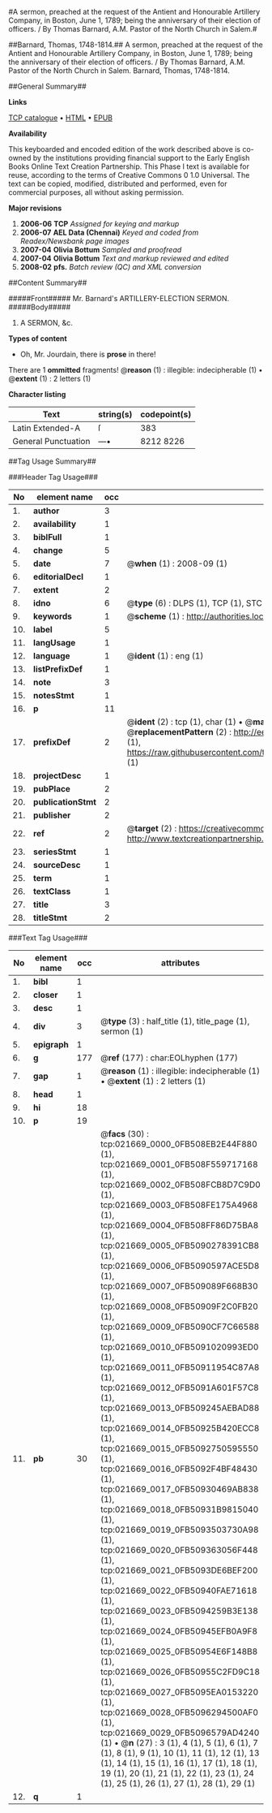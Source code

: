 #A sermon, preached at the request of the Antient and Honourable Artillery Company, in Boston, June 1, 1789; being the anniversary of their election of officers. / By Thomas Barnard, A.M. Pastor of the North Church in Salem.#

##Barnard, Thomas, 1748-1814.##
A sermon, preached at the request of the Antient and Honourable Artillery Company, in Boston, June 1, 1789; being the anniversary of their election of officers. / By Thomas Barnard, A.M. Pastor of the North Church in Salem.
Barnard, Thomas, 1748-1814.

##General Summary##

**Links**

[TCP catalogue](http://www.ota.ox.ac.uk/tcp/)  • 
[HTML](http://tei.it.ox.ac.uk/tcp/Texts-HTML/free/N16/N16834.html)  • 
[EPUB](http://tei.it.ox.ac.uk/tcp/Texts-EPUB/free/N16/N16834.epub)

**Availability**

This keyboarded and encoded edition of the
	       work described above is co-owned by the institutions
	       providing financial support to the Early English Books
	       Online Text Creation Partnership. This Phase I text is
	       available for reuse, according to the terms of Creative
	       Commons 0 1.0 Universal. The text can be copied,
	       modified, distributed and performed, even for
	       commercial purposes, all without asking permission.

**Major revisions**

1. __2006-06__ __TCP__ *Assigned for keying and markup*
1. __2006-07__ __AEL Data (Chennai)__ *Keyed and coded from Readex/Newsbank page images*
1. __2007-04__ __Olivia Bottum__ *Sampled and proofread*
1. __2007-04__ __Olivia Bottum__ *Text and markup reviewed and edited*
1. __2008-02__ __pfs.__ *Batch review (QC) and XML conversion*

##Content Summary##

#####Front#####
Mr. Barnard's ARTILLERY-ELECTION SERMON.
#####Body#####

1. A SERMON, &c.

**Types of content**

  * Oh, Mr. Jourdain, there is **prose** in there!

There are 1 **ommitted** fragments! 
 @__reason__ (1) : illegible: indecipherable (1)  •  @__extent__ (1) : 2 letters (1)

**Character listing**


|Text|string(s)|codepoint(s)|
|---|---|---|
|Latin Extended-A|ſ|383|
|General Punctuation|—•|8212 8226|

##Tag Usage Summary##

###Header Tag Usage###

|No|element name|occ|attributes|
|---|---|---|---|
|1.|__author__|3||
|2.|__availability__|1||
|3.|__biblFull__|1||
|4.|__change__|5||
|5.|__date__|7| @__when__ (1) : 2008-09 (1)|
|6.|__editorialDecl__|1||
|7.|__extent__|2||
|8.|__idno__|6| @__type__ (6) : DLPS (1), TCP (1), STC (1), NOTIS (1), IMAGE-SET (1), EVANS-CITATION (1)|
|9.|__keywords__|1| @__scheme__ (1) : http://authorities.loc.gov/ (1)|
|10.|__label__|5||
|11.|__langUsage__|1||
|12.|__language__|1| @__ident__ (1) : eng (1)|
|13.|__listPrefixDef__|1||
|14.|__note__|3||
|15.|__notesStmt__|1||
|16.|__p__|11||
|17.|__prefixDef__|2| @__ident__ (2) : tcp (1), char (1)  •  @__matchPattern__ (2) : ([0-9\-]+):([0-9IVX]+) (1), (.+) (1)  •  @__replacementPattern__ (2) : http://eebo.chadwyck.com/downloadtiff?vid=$1&page=$2 (1), https://raw.githubusercontent.com/textcreationpartnership/Texts/master/tcpchars.xml#$1 (1)|
|18.|__projectDesc__|1||
|19.|__pubPlace__|2||
|20.|__publicationStmt__|2||
|21.|__publisher__|2||
|22.|__ref__|2| @__target__ (2) : https://creativecommons.org/publicdomain/zero/1.0/ (1), http://www.textcreationpartnership.org/docs/. (1)|
|23.|__seriesStmt__|1||
|24.|__sourceDesc__|1||
|25.|__term__|1||
|26.|__textClass__|1||
|27.|__title__|3||
|28.|__titleStmt__|2||


###Text Tag Usage###

|No|element name|occ|attributes|
|---|---|---|---|
|1.|__bibl__|1||
|2.|__closer__|1||
|3.|__desc__|1||
|4.|__div__|3| @__type__ (3) : half_title (1), title_page (1), sermon (1)|
|5.|__epigraph__|1||
|6.|__g__|177| @__ref__ (177) : char:EOLhyphen (177)|
|7.|__gap__|1| @__reason__ (1) : illegible: indecipherable (1)  •  @__extent__ (1) : 2 letters (1)|
|8.|__head__|1||
|9.|__hi__|18||
|10.|__p__|19||
|11.|__pb__|30| @__facs__ (30) : tcp:021669_0000_0FB508EB2E44F880 (1), tcp:021669_0001_0FB508F559717168 (1), tcp:021669_0002_0FB508FCB8D7C9D0 (1), tcp:021669_0003_0FB508FE175A4968 (1), tcp:021669_0004_0FB508FF86D75BA8 (1), tcp:021669_0005_0FB5090278391CB8 (1), tcp:021669_0006_0FB5090597ACE5D8 (1), tcp:021669_0007_0FB509089F668B30 (1), tcp:021669_0008_0FB50909F2C0FB20 (1), tcp:021669_0009_0FB5090CF7C66588 (1), tcp:021669_0010_0FB5091020993ED0 (1), tcp:021669_0011_0FB50911954C87A8 (1), tcp:021669_0012_0FB5091A601F57C8 (1), tcp:021669_0013_0FB509245AEBAD88 (1), tcp:021669_0014_0FB50925B420ECC8 (1), tcp:021669_0015_0FB5092750595550 (1), tcp:021669_0016_0FB5092F4BF48430 (1), tcp:021669_0017_0FB50930469AB838 (1), tcp:021669_0018_0FB50931B9815040 (1), tcp:021669_0019_0FB5093503730A98 (1), tcp:021669_0020_0FB509363056F448 (1), tcp:021669_0021_0FB5093DE6BEF200 (1), tcp:021669_0022_0FB50940FAE71618 (1), tcp:021669_0023_0FB5094259B3E138 (1), tcp:021669_0024_0FB50945EFB0A9F8 (1), tcp:021669_0025_0FB50954E6F148B8 (1), tcp:021669_0026_0FB50955C2FD9C18 (1), tcp:021669_0027_0FB5095EA0153220 (1), tcp:021669_0028_0FB5096294500AF0 (1), tcp:021669_0029_0FB5096579AD4240 (1)  •  @__n__ (27) : 3 (1), 4 (1), 5 (1), 6 (1), 7 (1), 8 (1), 9 (1), 10 (1), 11 (1), 12 (1), 13 (1), 14 (1), 15 (1), 16 (1), 17 (1), 18 (1), 19 (1), 20 (1), 21 (1), 22 (1), 23 (1), 24 (1), 25 (1), 26 (1), 27 (1), 28 (1), 29 (1)|
|12.|__q__|1||
